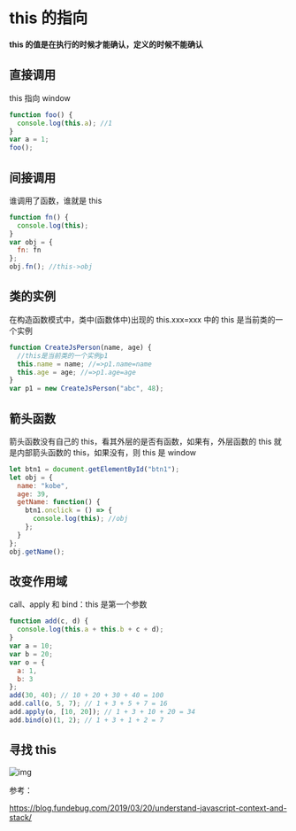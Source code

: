 # this 的指向

**this 的值是在执行的时候才能确认，定义的时候不能确认**



## 直接调用



this 指向 window



```javascript
function foo() {
  console.log(this.a); //1
}
var a = 1;
foo();
```



## 间接调用



谁调用了函数，谁就是 this



```javascript
function fn() {
  console.log(this);
}
var obj = {
  fn: fn
};
obj.fn(); //this->obj
```



## 类的实例



在构造函数模式中，类中(函数体中)出现的 this.xxx=xxx 中的 this 是当前类的一个实例



```javascript
function CreateJsPerson(name, age) {
  //this是当前类的一个实例p1
  this.name = name; //=>p1.name=name
  this.age = age; //=>p1.age=age
}
var p1 = new CreateJsPerson("abc", 48);
```



## 箭头函数



箭头函数没有自己的 this，看其外层的是否有函数，如果有，外层函数的 this 就是内部箭头函数的 this，如果没有，则 this 是 window



```javascript
let btn1 = document.getElementById("btn1");
let obj = {
  name: "kobe",
  age: 39,
  getName: function() {
    btn1.onclick = () => {
      console.log(this); //obj
    };
  }
};
obj.getName();
```



## 改变作用域



call、apply 和 bind：this 是第一个参数



```javascript
function add(c, d) {
  console.log(this.a + this.b + c + d);
}
var a = 10;
var b = 20;
var o = {
  a: 1,
  b: 3
};
add(30, 40); // 10 + 20 + 30 + 40 = 100
add.call(o, 5, 7); // 1 + 3 + 5 + 7 = 16
add.apply(o, [10, 20]); // 1 + 3 + 10 + 20 = 34
add.bind(o)(1, 2); // 1 + 3 + 1 + 2 = 7
```



## 寻找 this



![img](https://cdn.nlark.com/yuque/0/2019/png/85676/1553508525563-7f0894c0-f279-41be-826b-fddf05719921.png)





参考：

https://blog.fundebug.com/2019/03/20/understand-javascript-context-and-stack/